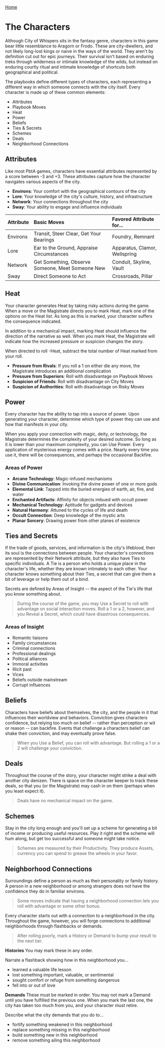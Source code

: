 [Home](index.md)

# The Characters
Although City of Whispers sits in the fantasy genre, characters in this game bear little resemblance to Aragorn or Frodo. These are city-dwellers, and not likely long-lost kings or naive in the ways of the world. They aren't by definition cut out for epic journeys. Their survival isn't based on enduring treks through wilderness or intimate knowledge of the wilds, but instead on enduring courtly ritual and intimate knowledge of shortcuts both geographical and political.

The playbooks define different types of characters, each representing a different way in which someone connects with the city itself. Every character is made up of these common elements:

* Attributes
* Playbook Moves
* Heat
* Power
* Beliefs
* Ties & Secrets
* Schemes
* Deals
* Neighborhood Connections
<a name="Attributes"></a>
## Attributes
Like most PbtA games, characters have essential attributes represented by a score between -3 and +3. These attributes capture how the character navigates various aspects of the city.

- **Environs**: Your comfort with the geographical contours of the city
- **Lore**: Your knowledge of the city's culture, history, and infrastructure
- **Network**: Your connections throughout the city
- **Sway**: Your ability to engage and influence individuals

| Attribute | Basic Moves | Favored Attribute for... |
| :-- | :-- | :-- |
| Environs | Transit, Steer Clear, Get Your Bearings  | Foundry, Remnant   |
| Lore | Ear to the Ground, Appraise Circumstances  | Apparatus, Clamor, Wellspring |
| Network | Get Something, Observe Someone, Meet Someone New  | Conduit, Skyline, Vault  |
| Sway | Direct Someone to Act  | Crossroads, Pillar  |

## Heat
Your character generates Heat by taking risky actions during the game. When a move or the Magistrate directs you to mark Heat, mark one of the options on the Heat list. As long as this is marked, your character suffers the consequence indicated.

In addition to a mechanical impact, marking Heat should influence the direction of the narrative as well. When you mark Heat, the Magistrate will indicate how the increased pressure or suspicion changes the story.

When directed to roll -Heat, subtract the total number of Heat marked from your roll.

- **Pressure from Rivals**: If you roll a 1 on either die any move, the Magistrate introduces an additional complication
- **Pressure from Superiors**: Roll with disadvantage on Playbook Moves
- **Suspicion of Friends**: Roll with disadvantage on City Moves
- **Suspicion of Authorities**: Roll with disadvantage on Risky Moves

<a name="Power"></a>
## Power
Every character has the ability to tap into a source of power. Upon generating your character, determine which type of power they can use and how that manifests in your city.

When you apply your connection with magic, deity, or technology, the Magistrate determines the complexity of your desired outcome. So long as it is lower than your maximum complexity, you can Use Power. Every application of mysterious energy comes with a price. Nearly every time you use it, there will be consequences, and perhaps the occasional Backfire.


### Areas of Power
- **Arcane Technology**: Magic-infused mechanisms
- **Divine Communication**: Invoking the divine power of one or more gods
- **Elemental Link**: Tapped into the buried energies of earth, air, fire, and water
- **Enchanted Artifacts**: Affinity for objects imbued with occult power
- **Mechanical Technology**: Aptitude for gadgets and devices
- **Natural Harmony**: Attuned to the cycles of life and death
- **Occult Connection**: Deep knowledge of the mystic arts
- **Planar Sorcery**: Drawing power from other planes of existence

## Ties and Secrets
If the trade of goods, services, and information is the city's lifeblood, then its soul is the connections between people. Your character's connections are represented by their Network attribute, but they also have Ties to specific individuals. A Tie is a person who holds a unique place in the character's life, whether they are known intimately to each other. Your character knows something about their Ties, a secret that can give them a bit of leverage or help them out of a bind.

Secrets are defined by Areas of Insight -- the aspect of the Tie's life that you know something about.

> During the course of the game, you may Use a Secret to roll with advantage on social interaction moves. Roll a 1 or a 2, however, and you Reveal a Secret, which could have disastrous consequences.

### Areas of Insight
- Romantic liaisons
- Family circumstances
- Criminal connections
- Professional dealings
- Political alliances
- Immoral activities
- Illicit past
- Vices
- Beliefs outside mainstream
- Corrupt influences

## Beliefs
Characters have beliefs about themselves, the city, and the people in it that influences their worldview and behaviors. Conviction gives characters confidence, but relying too much on belief -- rather than perception or wit or reason -- can backfire. Events that challenge a characters belief can shake their conviction, and may eventually prove false.

> When you Use a Belief, you can roll with advantage. But rolling a 1 or a 2 will challenge your conviction.

## Deals
Throughout the course of the story, your character might strike a deal with another city denizen. There is space on the character keeper to track these deals, so that you (or the Magistrate) may cash in on them (perhaps when you least expect it). 

> Deals have no mechanical impact on the game.

## Schemes
Stay in the city long enough and you'll set up a scheme for generating a bit of income or producing useful resources. Play it right and the scheme will hum along, but get too successful and someone might take notice.

> Schemes are measured by their Productivity. They produce Assets, currency you can spend to grease the wheels in your favor.


## Neighborhood Connections
Surroundings define a person as much as their personality or family history. A person in a new neighborhood or among strangers does not have the confidence they do in familiar environs. 

> Some moves indicate that having a neighborhood connection lets you roll with advantage or some other bonus.

Every character starts out with a connection to a neighborhood in the city. Throughout the game, however, you will forge connections to additional neighborhoods through flashbacks or demands.

> After rolling poorly, mark a History or Demand to bump your result to the next tier. 


**Histories**
You may mark these in any order.

Narrate a flashback showing how in this neighborhood you...
- learned a valuable life lesson
- lost something important, valuable, or sentimental
- sought comfort or refuge from something dangerous
- fell into or out of love

**Demands**
These must be marked in order. You may not mark a Demand until you have fulfilled the previous one. When you mark the last one, the city has taken too much from you, and your character must retire.

Describe what the city demands that you do to... 
- fortify something weakened in this neighborhood
- replace something missing in this neighborhood
- build something new in this neighborhood
- remove something ailing this neighborhood

